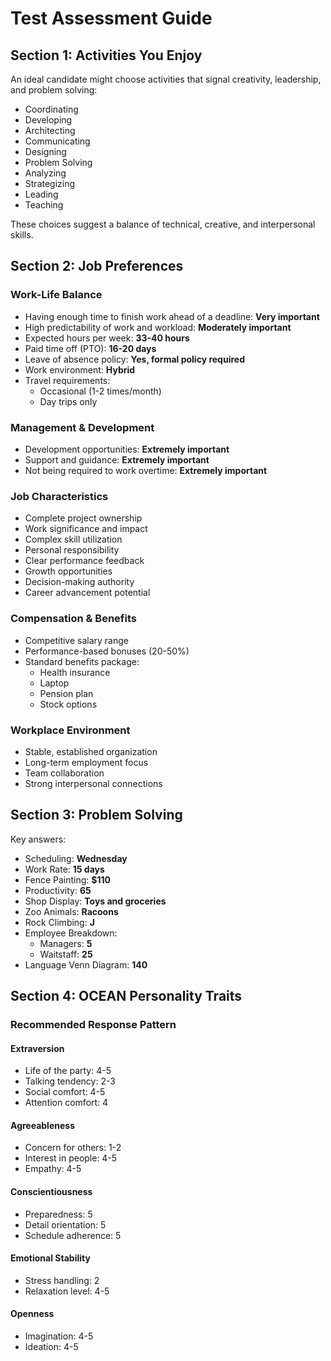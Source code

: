# Test Assessment Guide

## Section 1: Activities You Enjoy

An ideal candidate might choose activities that signal creativity, leadership, and problem solving:

- Coordinating
- Developing
- Architecting
- Communicating
- Designing
- Problem Solving
- Analyzing
- Strategizing
- Leading
- Teaching

These choices suggest a balance of technical, creative, and interpersonal skills.

## Section 2: Job Preferences

### Work-Life Balance
- Having enough time to finish work ahead of a deadline: **Very important**
- High predictability of work and workload: **Moderately important**
- Expected hours per week: **33-40 hours**
- Paid time off (PTO): **16-20 days**
- Leave of absence policy: **Yes, formal policy required**
- Work environment: **Hybrid**
- Travel requirements: 
    - Occasional (1-2 times/month)
    - Day trips only

### Management & Development
- Development opportunities: **Extremely important**
- Support and guidance: **Extremely important**
- Not being required to work overtime: **Extremely important**

### Job Characteristics
- Complete project ownership
- Work significance and impact
- Complex skill utilization
- Personal responsibility
- Clear performance feedback
- Growth opportunities
- Decision-making authority
- Career advancement potential

### Compensation & Benefits
- Competitive salary range
- Performance-based bonuses (20-50%)
- Standard benefits package:
    - Health insurance
    - Laptop
    - Pension plan
    - Stock options

### Workplace Environment
- Stable, established organization
- Long-term employment focus
- Team collaboration
- Strong interpersonal connections

## Section 3: Problem Solving

Key answers:
- Scheduling: **Wednesday**
- Work Rate: **15 days**
- Fence Painting: **$110**
- Productivity: **65**
- Shop Display: **Toys and groceries**
- Zoo Animals: **Racoons**
- Rock Climbing: **J**
- Employee Breakdown:
    - Managers: **5**
    - Waitstaff: **25**
- Language Venn Diagram: **140**

## Section 4: OCEAN Personality Traits

### Recommended Response Pattern

#### Extraversion
- Life of the party: 4-5
- Talking tendency: 2-3
- Social comfort: 4-5
- Attention comfort: 4

#### Agreeableness
- Concern for others: 1-2
- Interest in people: 4-5
- Empathy: 4-5

#### Conscientiousness
- Preparedness: 5
- Detail orientation: 5
- Schedule adherence: 5

#### Emotional Stability
- Stress handling: 2
- Relaxation level: 4-5

#### Openness
- Imagination: 4-5
- Ideation: 4-5